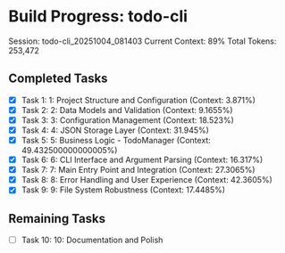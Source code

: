 # Build Progress: todo-cli
Session: todo-cli_20251004_081403
Current Context: 89%
Total Tokens: 253,472

## Completed Tasks
- [x] Task 1: 1: Project Structure and Configuration (Context: 3.871%)
- [x] Task 2: 2: Data Models and Validation (Context: 9.1655%)
- [x] Task 3: 3: Configuration Management (Context: 18.523%)
- [x] Task 4: 4: JSON Storage Layer (Context: 31.945%)
- [x] Task 5: 5: Business Logic - TodoManager (Context: 49.432500000000005%)
- [x] Task 6: 6: CLI Interface and Argument Parsing (Context: 16.317%)
- [x] Task 7: 7: Main Entry Point and Integration (Context: 27.3065%)
- [x] Task 8: 8: Error Handling and User Experience (Context: 42.3605%)
- [x] Task 9: 9: File System Robustness (Context: 17.4485%)

## Remaining Tasks
- [ ] Task 10: 10: Documentation and Polish
